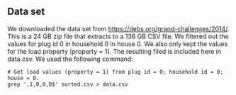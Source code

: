 ## Data set

We downloaded the data set from https://debs.org/grand-challenges/2014/. This is a 24 GB zip file that extracts to a 136 GB CSV file.
We filtered out the values for plug id 0 in household 0 in house 0. We also only kept the values for the load property (property = 1).
The resulting filed is included here in data.csv. We used the following command:

    # Get load values (property = 1) from plug id = 0; household id = 0; house = 0.
    grep ',1,0,0,0$' sorted.csv > data.csv
